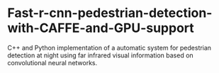 # Fast-r-cnn-pedestrian-detection-with-CAFFE-and-GPU-support
C++ and Python implementation of a automatic system for pedestrian detection at night using far infrared visual information based on convolutional neural networks.
